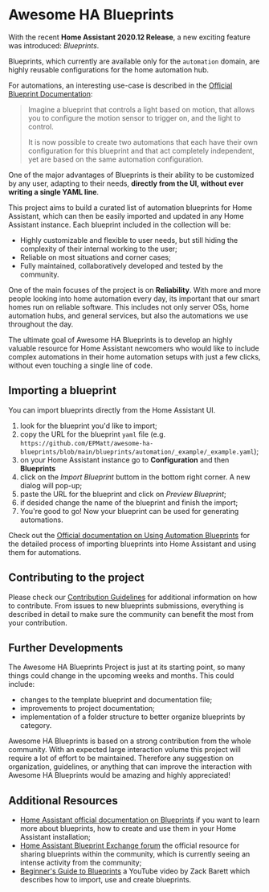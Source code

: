 # Awesome HA Blueprints

With the recent **Home Assistant 2020.12 Release**, a new exciting feature was introduced: *Blueprints*.

Blueprints, which currently are available only for the `automation` domain, are highly reusable configurations for the home automation hub.

For automations, an interesting use-case is described in the [Official Blueprint Documentation](https://www.home-assistant.io/docs/blueprint/):
> Imagine a blueprint that controls a light based on motion, that allows you to configure the motion sensor to trigger on, and the light to control.
>
> It is now possible to create two automations that each have their own configuration for this blueprint and that act completely independent, yet are based on the same automation configuration.

One of the major advantages of Blueprints is their ability to be customized by any user, adapting to their needs, **directly from the UI, without ever writing a single YAML line**.

This project aims to build a curated list of automation blueprints for Home Assistant, which can then be easily imported and updated in any Home Assistant instance. Each blueprint included in the collection will be:

* Highly customizable and flexible to user needs, but still hiding the complexity of their internal working to the user;
* Reliable on most situations and corner cases;
* Fully maintained, collaboratively developed and tested by the community.

One of the main focuses of the project is on **Reliability**. With more and more people looking into home automation every day, its important that our smart homes run on reliable software. This includes not only server OSs, home automation hubs, and general services, but also the automations we use throughout the day.

The ultimate goal of Awesome HA Blueprints is to develop an highly valuable resource for Home Assistant newcomers who would like to include complex automations in their home automation setups with just a few clicks, without even touching a single line of code.

## Importing a blueprint

You can import blueprints directly from the Home Assistant UI.

1. look for the blueprint you'd like to import;
2. copy the URL for the blueprint `yaml` file (e.g. `https://github.com/EPMatt/awesome-ha-blueprints/blob/main/blueprints/automation/_example/_example.yaml`); 
3. on your Home Assistant instance go to **Configuration** and then **Blueprints**
4. click on the *Import Blueprint* buttom in the bottom right corner. A new dialog will pop-up;
5. paste the URL for the blueprint and click on *Preview Blueprint*;
6. if desided change the name of the blueprint and finish the import;
7. You're good to go! Now your blueprint can be used for generating automations.

Check out the [Official documentation on Using Automation Blueprints](https://www.home-assistant.io/docs/automation/using_blueprints/) for the detailed process of importing blueprints into Home Assistant and using them for automations.

## Contributing to the project

Please check our [Contribution Guidelines](CONTRIBUTING.md) for additional information on how to contribute. From issues to new blueprints submissions, everything is described in detail to make sure the community can benefit the most from your contribution.

## Further Developments

The Awesome HA Blueprints Project is just at its starting point, so many things could change in the upcoming weeks and months. This could include:

* changes to the template blueprint and documentation file;
* improvements to project documentation;
* implementation of a folder structure to better organize blueprints by category.

Awesome HA Blueprints is based on a strong contribution from the whole community. With an expected large interaction volume this project will require a lot of effort to be maintained. Therefore any suggestion on organization, guidelines, or anything that can improve the interaction with Awesome HA Blueprints would be amazing and highly appreciated!

## Additional Resources

* [Home Assistant official documentation on Blueprints](https://www.home-assistant.io/docs/blueprint/) if you want to learn more about blueprints, how to create and use them in your Home Assistant installation;
* [Home Assistant Blueprint Exchange forum](https://community.home-assistant.io/c/blueprints-exchange) the official resource for sharing blueprints within the community, which is currently seeing an intense activity from the community;
* [Beginner's Guide to Blueprints](https://youtu.be/oFcRe91LH1E) a YouTube video by Zack Barett which describes how to import, use and create blueprints.
